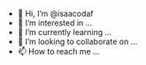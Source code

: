 - 👋 Hi, I’m @isaacodaf
- 👀 I’m interested in ...
- 🌱 I’m currently learning ...
- 💞️ I’m looking to collaborate on ...
- 📫 How to reach me ...

<!---
isaacodaf/isaacodaf is a ✨ special ✨ repository because its `README.md` (this file) appears on your GitHub profile.
You can click the Preview link to take a look at your changes.
--->
